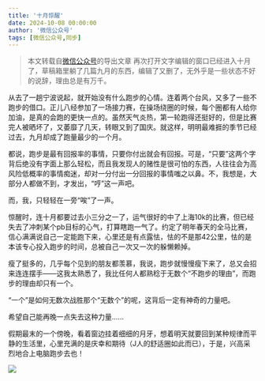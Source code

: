```yaml
---
title: '十月惊醒'
date: 2024-10-08 00:00:00
author: '微信公众号'
tags: [微信公众号,同步]
---
```


> 本文转载自[微信公众号](https://mp.weixin.qq.com/)的导出文章
再次打开文字编辑的窗口已经进入十月了，草稿箱里躺了几篇九月的东西，编辑了又删了，无外乎是一些状态不好的说辞，理由总是有万千。

从去了一趟宁波说起，就开始没有什么跑步的心情。连着两个台风，又多了一些不跑步的借口。正儿八经参加了一场接力赛，在操场绕圈的时候，每个圈都有人给你加油，是真的会跑的更快一点的。虽然天气炎热，第一轮跑得还挺好的，但是比赛完人被晒坏了，又萎靡了几天，转眼又到了国庆。就这样，明明最难捱的季节已经过去，九月却成了跑量最少的一个月。

都说，跑步是最有回报率的事情，只要你付出就会有回报。可是，“只要”这两个字背后绝没有字面上那么轻松，而且我发现人的赌性是很可怕的东西，人往往会为高风险低概率的事情痴迷，却对一分付出一分回报的事情嗤之以鼻。不，我想是，大部分人都做不到，才发出，“哼”这一声吧。

而，我，只轻轻在一旁“唉”了一声。

惊醒时，连十月都要过去小三分之一了，运气很好的中了上海10k的比赛，但已经失去了冲刺某个pb目标的心气，打算瞎跑一气了。约定了明年春天的全马比赛，信心满满说自己一定能跑下来，心里还是有点露怯，怯的不是那42公里，怯的是本该专心投入跑步的时间，总被自己一次又一次的躲懒赖掉。

瘦了挺多的，几乎每个见到的朋友都羡慕，我说，跑步就慢慢瘦下来了，总又会招来连连摆手——这我太熟悉了，我比任何人都熟稔于无数个“不跑步的理由”，而跑步的理由却只有一个。

“一个”是如何无数次战胜那个“无数个”的呢，这背后一定有神奇的力量吧。

希望自己能再晚一点失去这种力量......

假期最末的一个傍晚，看着窗边挂着细细的月牙，想着明天就要回到某种规律而平静的生活里，心里充满的是庆幸和期待（J人的舒适圈如此而已），于是，兴高采烈地合上电脑跑步去也！

![](./assets/17556660418320.9778599088511262.jpeg)